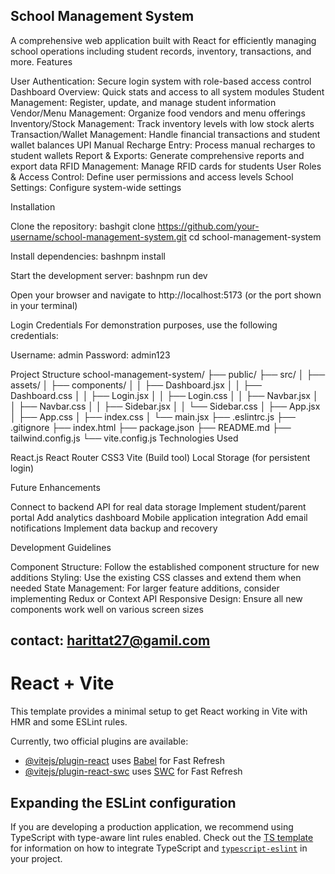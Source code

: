 ## School Management System
A comprehensive web application built with React for efficiently managing school operations including student records, inventory, transactions, and more.
Features

User Authentication: Secure login system with role-based access control
Dashboard Overview: Quick stats and access to all system modules
Student Management: Register, update, and manage student information
Vendor/Menu Management: Organize food vendors and menu offerings
Inventory/Stock Management: Track inventory levels with low stock alerts
Transaction/Wallet Management: Handle financial transactions and student wallet balances
UPI Manual Recharge Entry: Process manual recharges to student wallets
Report & Exports: Generate comprehensive reports and export data
RFID Management: Manage RFID cards for students
User Roles & Access Control: Define user permissions and access levels
School Settings: Configure system-wide settings

Installation

Clone the repository:
bashgit clone https://github.com/your-username/school-management-system.git
cd school-management-system

Install dependencies:
bashnpm install

Start the development server:
bashnpm run dev

Open your browser and navigate to http://localhost:5173 (or the port shown in your terminal)

Login Credentials
For demonstration purposes, use the following credentials:

Username: admin
Password: admin123

Project Structure
school-management-system/
├── public/
├── src/
│   ├── assets/
│   ├── components/
│   │   ├── Dashboard.jsx
│   │   ├── Dashboard.css
│   │   ├── Login.jsx
│   │   ├── Login.css
│   │   ├── Navbar.jsx
│   │   ├── Navbar.css
│   │   ├── Sidebar.jsx
│   │   └── Sidebar.css
│   ├── App.jsx
│   ├── App.css
│   ├── index.css
│   └── main.jsx
├── .eslintrc.js
├── .gitignore
├── index.html
├── package.json
├── README.md
├── tailwind.config.js
└── vite.config.js
Technologies Used

React.js
React Router
CSS3
Vite (Build tool)
Local Storage (for persistent login)

Future Enhancements

Connect to backend API for real data storage
Implement student/parent portal
Add analytics dashboard
Mobile application integration
Add email notifications
Implement data backup and recovery

Development Guidelines

Component Structure: Follow the established component structure for new additions
Styling: Use the existing CSS classes and extend them when needed
State Management: For larger feature additions, consider implementing Redux or Context API
Responsive Design: Ensure all new components work well on various screen sizes



## contact: harittat27@gamil.com








# React + Vite

This template provides a minimal setup to get React working in Vite with HMR and some ESLint rules.

Currently, two official plugins are available:

- [@vitejs/plugin-react](https://github.com/vitejs/vite-plugin-react/blob/main/packages/plugin-react) uses [Babel](https://babeljs.io/) for Fast Refresh
- [@vitejs/plugin-react-swc](https://github.com/vitejs/vite-plugin-react/blob/main/packages/plugin-react-swc) uses [SWC](https://swc.rs/) for Fast Refresh

## Expanding the ESLint configuration

If you are developing a production application, we recommend using TypeScript with type-aware lint rules enabled. Check out the [TS template](https://github.com/vitejs/vite/tree/main/packages/create-vite/template-react-ts) for information on how to integrate TypeScript and [`typescript-eslint`](https://typescript-eslint.io) in your project.
